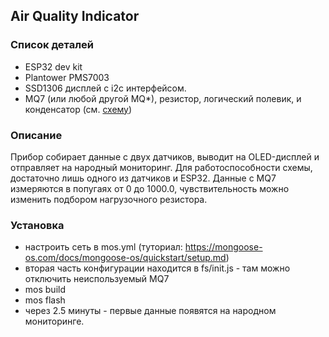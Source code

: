 ## Air Quality Indicator

### Список деталей
- ESP32 dev kit
- Plantower PMS7003
- SSD1306 дисплей c i2c интерфейсом.
- MQ7 (или любой другой MQ*), резистор, логический полевик, и конденсатор (см. [схему](docs/schematic-MQ7.png))

### Описание
Прибор собирает данные с двух датчиков, выводит на OLED-дисплей и отправляет на народный мониторинг.
Для работоспособности схемы, достаточно лишь одного из датчиков и ESP32.
Данные с MQ7 измеряются в попугаях от 0 до 1000.0, чувствительность можно изменить подбором нагрузочного резистора.

### Установка
- настроить сеть в mos.yml (туториал: https://mongoose-os.com/docs/mongoose-os/quickstart/setup.md)
- вторая часть конфигурации находится в fs/init.js - там можно отключить неиспользуемый MQ7
- mos build
- mos flash
- через 2.5 минуты - первые данные появятся на народном мониторинге.
